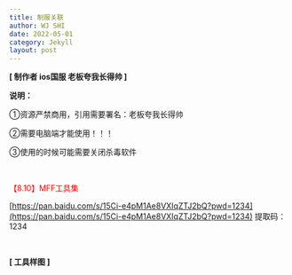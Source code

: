 ```yaml
---
title: 制服关联
author: WJ SHI
date: 2022-05-01
category: Jekyll
layout: post
---
```




**[ 制作者 ios国服 老板夸我长得帅 ]**  

 **说明：**

①资源严禁商用，引用需要署名：老板夸我长得帅

②需要电脑端才能使用！！！

③使用的时候可能需要关闭杀毒软件

<br >

<font color='red'>【8.10】MFF工具集</font>

[https://pan.baidu.com/s/15Ci-e4pM1Ae8VXIqZTJ2bQ?pwd=1234](https://pan.baidu.com/s/15Ci-e4pM1Ae8VXIqZTJ2bQ?pwd=1234)  提取码：1234

<br >

**[ 工具样图 ]** 

<img src="https://www.nextstepone.ltd/mff/images/zhifuguanlian.png" alt="" referrerpolicy="no-referrer">

<br >





